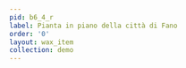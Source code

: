 ```yaml
---
pid: b6_4_r
label: Pianta in piano della città di Fano
order: '0'
layout: wax_item
collection: demo
---
```


